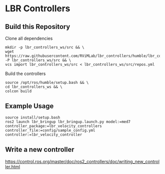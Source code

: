 # LBR Controllers

## Build this Repository
Clone all dependencies
```shell
mkdir -p lbr_controllers_ws/src && \
wget https://raw.githubusercontent.com/RViMLab/lbr_controllers/humble/lbr_controllers/repos.yml -P lbr_controllers_ws/src && \
vcs import lbr_controllers_ws/src < lbr_controllers_ws/src/repos.yml
```
Build the controllers
```shell
source /opt/ros/humble/setup.bash && \
cd lbr_controllers_ws && \
colcon build
```

## Example Usage

```shell
source install/setup.bash
ros2 launch lbr_bringup lbr_bringup.launch.py model:=med7 controller_package:=lbr_velocity_controllers controller_file:=config/sample_config.yml controller:=lbr_velocity_controller
```

## Write a new controller
https://control.ros.org/master/doc/ros2_controllers/doc/writing_new_controller.html
